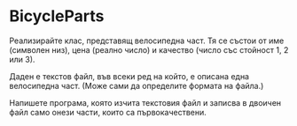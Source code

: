 # BicycleParts
Реализирайте клас, представящ велосипедна част. Тя се състои от име (символен низ), цена (реално число) и качество (число със стойност 1, 2 или 3).

Даден е текстов файл, във всеки ред на който, е описана една велосипедна част. (Може сами да определите формата на файла.)

Напишете програма, която изчита текстовия файл и записва в двоичен файл само онези части, които са първокачествени.

